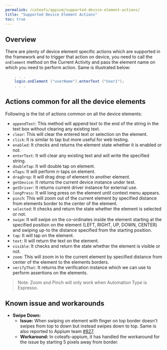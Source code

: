 ```yaml
---
permalink: /coteafs/appium/supported-device-element-actions/
title: "Supported Device Element Actions"
toc: true
---
```


## Overview

There are plenty of device element specific actions which are supported in the framework and to trigger that action on device, you need to call the `onElement` method on the Current Activity and pass the element name on which you need to perform action. Same is illustrated below:

```java
    . . .
    login.onElement ("userName").enterText ("User1");
    . . .
```

## Actions common for all the device elements

Following is the list of actions common on all the device elements:
* `appendText`: This method will append text to the end of the string in the text box without clearing any existing text.
* `clear`: This will clear the entered text or selection on the element.
* `click`: It is similar to tap but more useful for web testing.
* `enabled`: It checks and returns the element state whether it is enabled or not.
* `enterText`: It will clear any existing text and will write the specified string.
* `doubleTap`: It will double tap on element.
* `nTaps`: It will perform n-taps on element.
* `dragDrop`: It will drag drop of element to another element.
* `getDevice`: It returns the current device instance under test.
* `getDriver`: It returns current driver instance for external use.
* `longPress`: It will long press on the element until context menu appears.
* `pinch`: This will zoom out of the current element by specified distance from elements border to the center of the element.
* `selected`: It checks and return the state whether the element is selected or not.
* `swipe`: It will swipe on the co-ordinates inside the element starting at the specified position on the element (LEFT, RIGHT, UP, DOWN, CENTER) and swiping up-to the distance specified from the starting position.
* `tap`: It will tap on the element.
* `text`: It will return the text on the element.
* `visible`: It checks and return the state whether the element is visible or not.
* `zoom`: This will zoom in to the current element by specified distance from center of the element to the elements borders.
* `verifyThat`: It returns the verification instance which we can use to perform assertions on the elements.

> Note:
> Zoom and Pinch will only work when Automation Type is Espresso.

## Known issue and workarounds
* **Swipe Down:**
  * **Issue:** When swiping on element with finger on top border doesn't swipes from top to down but instead swipes down to top. Same is also reported to Appium team [#827](https://github.com/appium/java-client/issues/827).
  * **Workaround:** In coteafs-appium, it has handled the workaround for the issue by starting 5 pixels away from border.

